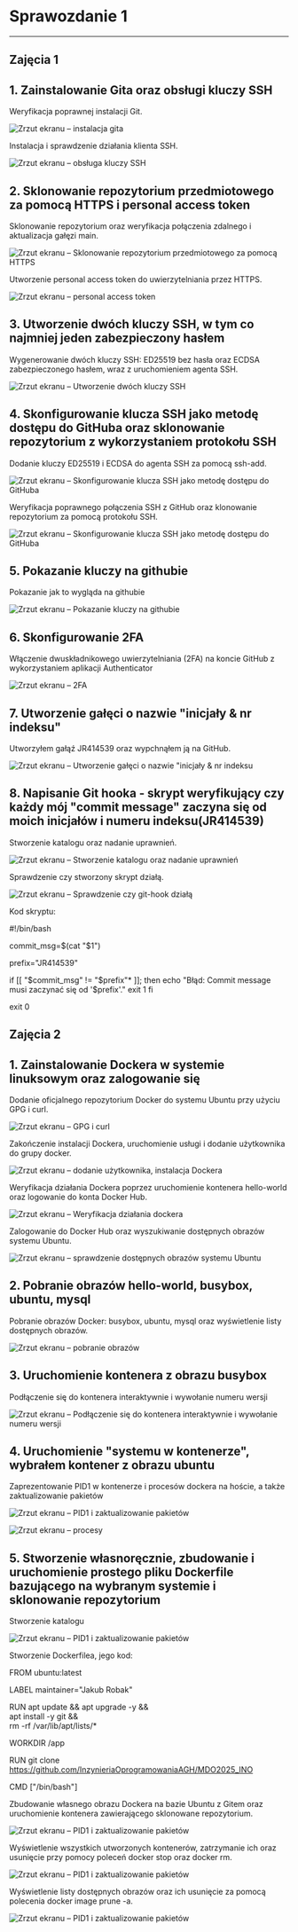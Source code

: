 # Sprawozdanie 1

---

## **Zajęcia 1**

## 1. **Zainstalowanie Gita oraz obsługi kluczy SSH**

Weryfikacja poprawnej instalacji Git.

![Zrzut ekranu – instalacja gita](zrzuty_ekranu/1.png)

Instalacja i sprawdzenie działania klienta SSH.

![Zrzut ekranu – obsługa kluczy SSH](zrzuty_ekranu/2.png)

## 2. **Sklonowanie repozytorium przedmiotowego za pomocą HTTPS i personal access token**

Sklonowanie repozytorium oraz weryfikacja połączenia zdalnego i aktualizacja gałęzi main.

![Zrzut ekranu – Sklonowanie repozytorium przedmiotowego za pomocą HTTPS](zrzuty_ekranu/3.png)

Utworzenie personal access token do uwierzytelniania przez HTTPS.

![Zrzut ekranu – personal access token](zrzuty_ekranu/4.png)

## 3. **Utworzenie dwóch kluczy SSH, w tym co najmniej jeden zabezpieczony hasłem**

Wygenerowanie dwóch kluczy SSH: ED25519 bez hasła oraz ECDSA zabezpieczonego hasłem, wraz z uruchomieniem agenta SSH.

![Zrzut ekranu – Utworzenie dwóch kluczy SSH ](zrzuty_ekranu/5.png)

## 4. **Skonfigurowanie klucza SSH jako metodę dostępu do GitHuba oraz sklonowanie repozytorium z wykorzystaniem protokołu SSH**

Dodanie kluczy ED25519 i ECDSA do agenta SSH za pomocą ssh-add.

![Zrzut ekranu – Skonfigurowanie klucza SSH jako metodę dostępu do GitHuba ](zrzuty_ekranu/6.png)

Weryfikacja poprawnego połączenia SSH z GitHub oraz klonowanie repozytorium za pomocą protokołu SSH.

![Zrzut ekranu – Skonfigurowanie klucza SSH jako metodę dostępu do GitHuba ](zrzuty_ekranu/8.png)

## 5. **Pokazanie kluczy na githubie**

Pokazanie jak to wygląda na githubie

![Zrzut ekranu – Pokazanie kluczy na githubie ](zrzuty_ekranu/9.png)

## 6. **Skonfigurowanie 2FA**

Włączenie dwuskładnikowego uwierzytelniania (2FA) na koncie GitHub z wykorzystaniem aplikacji Authenticator

![Zrzut ekranu – 2FA ](zrzuty_ekranu/10.png)

## 7. **Utworzenie gałęci o nazwie "inicjały & nr indeksu"**

Utworzyłem gałąź JR414539 oraz wypchnąłem ją na GitHub.

![Zrzut ekranu – Utworzenie gałęci o nazwie "inicjały & nr indeksu ](zrzuty_ekranu/12.png)

## 8. **Napisanie Git hooka - skrypt weryfikujący czy każdy mój "commit message" zaczyna się od moich inicjałów i numeru indeksu(JR414539)**

Stworzenie katalogu oraz nadanie uprawnień.

![Zrzut ekranu – Stworzenie katalogu oraz nadanie uprawnień ](zrzuty_ekranu/14.png)

Sprawdzenie czy stworzony skrypt działą.

![Zrzut ekranu – Sprawdzenie czy git-hook działą ](zrzuty_ekranu/15.png)

Kod skryptu:

#!/bin/bash

commit_msg=$(cat "$1")

prefix="JR414539"

if [[ "$commit_msg" != "$prefix"* ]]; then
    echo "Błąd: Commit message musi zaczynać się od '$prefix'."
    exit 1
fi

exit 0

## **Zajęcia 2**

## 1. **Zainstalowanie Dockera w systemie linuksowym oraz zalogowanie się**

Dodanie oficjalnego repozytorium Docker do systemu Ubuntu przy użyciu GPG i curl.

![Zrzut ekranu – GPG i curl ](zrzuty_ekranu/17.png)

Zakończenie instalacji Dockera, uruchomienie usługi i dodanie użytkownika do grupy docker.

![Zrzut ekranu – dodanie użytkownika, instalacja Dockera ](zrzuty_ekranu/18.png)

Weryfikacja działania Dockera poprzez uruchomienie kontenera hello-world oraz logowanie do konta Docker Hub.

![Zrzut ekranu – Weryfikacja działania dockera ](zrzuty_ekranu/19.png)

Zalogowanie do Docker Hub oraz wyszukiwanie dostępnych obrazów systemu Ubuntu.

![Zrzut ekranu – sprawdzenie dostępnych obrazów systemu Ubuntu ](zrzuty_ekranu/20.png)

## 2. **Pobranie obrazów hello-world, busybox, ubuntu, mysql**

Pobranie obrazów Docker: busybox, ubuntu, mysql oraz wyświetlenie listy dostępnych obrazów.

![Zrzut ekranu – pobranie obrazów ](zrzuty_ekranu/21.png)

## 3. **Uruchomienie kontenera z obrazu busybox**

Podłączenie się do kontenera interaktywnie i wywołanie numeru wersji

![Zrzut ekranu – Podłączenie się do kontenera interaktywnie i wywołanie numeru wersji ](zrzuty_ekranu/22.png)

## 4. **Uruchomienie "systemu w kontenerze", wybrałem kontener z obrazu ubuntu**

Zaprezentowanie PID1 w kontenerze i procesów dockera na hoście, a także zaktualizowanie pakietów

![Zrzut ekranu – PID1 i zaktualizowanie pakietów ](zrzuty_ekranu/24.png)

![Zrzut ekranu – procesy ](zrzuty_ekranu/25.png)

## 5. **Stworzenie własnoręcznie, zbudowanie i uruchomienie prostego pliku Dockerfile bazującego na wybranym systemie i sklonowanie repozytorium**

Stworzenie katalogu

![Zrzut ekranu – PID1 i zaktualizowanie pakietów ](zrzuty_ekranu/26.png)

Stworzenie Dockerfilea, jego kod:

FROM ubuntu:latest

LABEL maintainer="Jakub Robak"

RUN apt update && apt upgrade -y && \
    apt install -y git && \
    rm -rf /var/lib/apt/lists/*

WORKDIR /app

RUN git clone https://github.com/InzynieriaOprogramowaniaAGH/MDO2025_INO

CMD ["/bin/bash"]

Zbudowanie własnego obrazu Dockera na bazie Ubuntu z Gitem oraz uruchomienie kontenera zawierającego sklonowane repozytorium.

![Zrzut ekranu – PID1 i zaktualizowanie pakietów ](zrzuty_ekranu/28.png)

Wyświetlenie wszystkich utworzonych kontenerów, zatrzymanie ich oraz usunięcie przy pomocy poleceń docker stop oraz docker rm.

![Zrzut ekranu – PID1 i zaktualizowanie pakietów ](zrzuty_ekranu/29.png)

Wyświetlenie listy dostępnych obrazów oraz ich usunięcie za pomocą polecenia docker image prune -a.

![Zrzut ekranu – PID1 i zaktualizowanie pakietów ](zrzuty_ekranu/30.png)

























